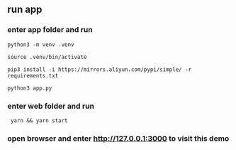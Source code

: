 ## run app

### enter app folder and run 
```python3 -m venv .venv``` 

```source .venv/bin/activate```

```pip3 install -i https://mirrors.aliyun.com/pypi/simple/ -r requirements.txt```

```python3 app.py```


### enter web folder and run 

``` yarn && yarn start```


### open browser and enter http://127.0.0.1:3000 to visit this demo